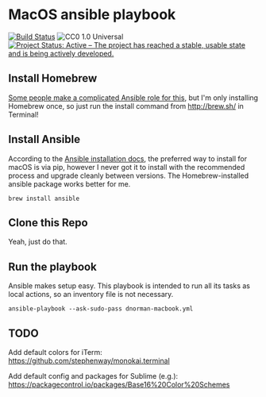 MacOS ansible playbook
======================

[![Build Status](https://travis-ci.org/deekayen/ansible-macbook.svg?branch=master)](https://travis-ci.org/deekayen/ansible-macbook) ![CC0 1.0 Universal](https://img.shields.io/badge/license-CC0--1.0-blue.svg) [![Project Status: Active – The project has reached a stable, usable state and is being actively developed.](https://www.repostatus.org/badges/latest/active.svg)](https://www.repostatus.org/#active)

Install Homebrew
----------------

[Some people make a complicated Ansible role for this](https://github.com/geerlingguy/ansible-role-homebrew/network), but I'm only installing Homebrew once, so just run the install command from http://brew.sh/ in Terminal!

Install Ansible
---------------

According to the [Ansible installation docs](
https://docs.ansible.com/ansible/intro_installation.html#latest-releases-via-pip), the preferred way to install for macOS is via pip, however I never got it to install with the recommended process and upgrade cleanly between versions. The Homebrew-installed ansible package works better for me.

```
brew install ansible
```

Clone this Repo
---------------

Yeah, just do that.

Run the playbook
----------------

Ansible makes setup easy. This playbook is intended to run all its tasks as local actions, so an inventory file is not necessary.

```
ansible-playbook --ask-sudo-pass dnorman-macbook.yml
```

TODO
----

Add default colors for iTerm:
https://github.com/stephenway/monokai.terminal

Add default config and packages for Sublime (e.g.):
https://packagecontrol.io/packages/Base16%20Color%20Schemes
